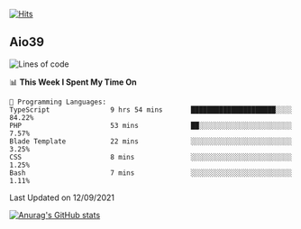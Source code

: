[![Hits](https://hits.seeyoufarm.com/api/count/incr/badge.svg?url=https%3A%2F%2Fgithub.com%2Faio39&count_bg=%2339C5BB&title_bg=%23555555&icon=&icon_color=%23E7E7E7&title=hits&edge_flat=false)](https://hits.seeyoufarm.com)

## Aio39

<!--START_SECTION:waka-->
![Lines of code](https://img.shields.io/badge/From%20Hello%20World%20I%27ve%20Written-637754%20lines%20of%20code-blue)

📊 **This Week I Spent My Time On** 

```text
💬 Programming Languages: 
TypeScript               9 hrs 54 mins       █████████████████████░░░░   84.22% 
PHP                      53 mins             ██░░░░░░░░░░░░░░░░░░░░░░░   7.57% 
Blade Template           22 mins             ░░░░░░░░░░░░░░░░░░░░░░░░░   3.25% 
CSS                      8 mins              ░░░░░░░░░░░░░░░░░░░░░░░░░   1.25% 
Bash                     7 mins              ░░░░░░░░░░░░░░░░░░░░░░░░░   1.11%

```


 Last Updated on 12/09/2021
<!--END_SECTION:waka-->
[![Anurag's GitHub stats](https://github-readme-stats.vercel.app/api?username=aio39)](https://github.com/anuraghazra/github-readme-stats)

<!--
**aio39/aio39** is a ✨ _special_ ✨ repository because its `README.md` (this file) appears on your GitHub profile.

Here are some ideas to get you started:

- 🔭 I’m currently working on ...
- 🌱 I’m currently learning ...
- 👯 I’m looking to collaborate on ...
- 🤔 I’m looking for help with ...
- 💬 Ask me about ...
- 📫 How to reach me: ...
- 😄 Pronouns: ...
- ⚡ Fun fact: ...
-->
